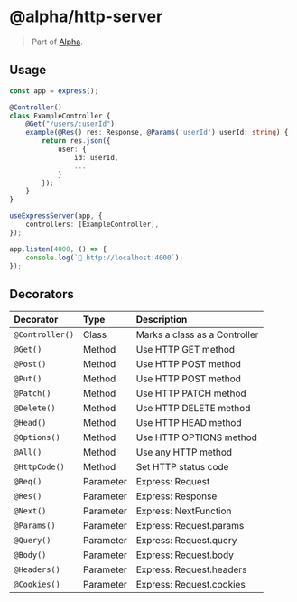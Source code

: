 # @alpha/http-server

> Part of [Alpha](https://github.com/crgeary/alpha).

## Usage

```ts
const app = express();

@Controller()
class ExampleController {
    @Get("/users/:userId")
    example(@Res() res: Response, @Params('userId') userId: string) {
        return res.json({
            user: {
                id: userId,
                ...
            }
        });
    }
}

useExpressServer(app, {
    controllers: [ExampleController],
});

app.listen(4000, () => {
    console.log(`🚀 http://localhost:4000`);
});
```

## Decorators

| Decorator       | Type      | Description                   |
| :-------------- | :-------- | :---------------------------- |
| `@Controller()` | Class     | Marks a class as a Controller |
| `@Get()`        | Method    | Use HTTP GET method           |
| `@Post()`       | Method    | Use HTTP POST method          |
| `@Put()`        | Method    | Use HTTP POST method          |
| `@Patch()`      | Method    | Use HTTP PATCH method         |
| `@Delete()`     | Method    | Use HTTP DELETE method        |
| `@Head()`       | Method    | Use HTTP HEAD method          |
| `@Options()`    | Method    | Use HTTP OPTIONS method       |
| `@All()`        | Method    | Use any HTTP method           |
| `@HttpCode()`   | Method    | Set HTTP status code          |
| `@Req()`        | Parameter | Express: Request              |
| `@Res()`        | Parameter | Express: Response             |
| `@Next()`       | Parameter | Express: NextFunction         |
| `@Params()`     | Parameter | Express: Request.params       |
| `@Query()`      | Parameter | Express: Request.query        |
| `@Body()`       | Parameter | Express: Request.body         |
| `@Headers()`    | Parameter | Express: Request.headers      |
| `@Cookies()`    | Parameter | Express: Request.cookies      |
